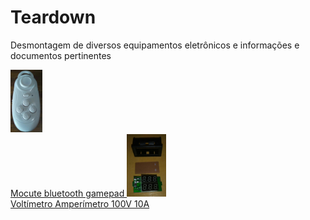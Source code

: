 <html>
  <body>
    <h1>Teardown</h1>
    <p>
      Desmontagem de diversos equipamentos eletrônicos e informações e documentos pertinentes
    </p>
    <div class='todos-teardown'>
      <spam class='teardown' class='voltimetro' class='amperimetro'>
        <a href="https://github.com/k-co/TearDown/blob/master/mocute%20gamepad%20bluetooth/readme.md">
          <img src="https://github.com/k-co/TearDown/raw/master/mocute%20gamepad%20bluetooth/photo5024226612736010238.jpg" alt="Mocute" height=100px />
          <br>
          Mocute bluetooth gamepad
        </a>
      </spam>
      <spam class='teardown' class='voltimetro' class='amperimetro'>
        <a href="https://github.com/k-co/TearDown/blob/master/voltamp/readme.md">
          <img height=100px  src="https://github.com/k-co/TearDown/raw/master/voltamp/photo5131898054117533746.jpg" alt="Voltímetro Amperímetro"/>
          <br>
          Voltímetro Amperímetro 100V 10A
        </a>
      </spam>
    </div>
  </body>
</html>
